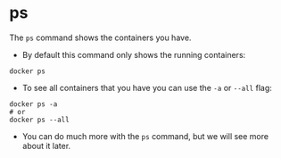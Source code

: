 # ps

The `ps` command shows the containers you have.

- By default this command only shows the running containers:
```shell
docker ps
```

- To see all containers that you have you can use the `-a` or `--all` flag:
```shell
docker ps -a
# or
docker ps --all
```

- You can do much more with the `ps` command, but we will see more about it later.
